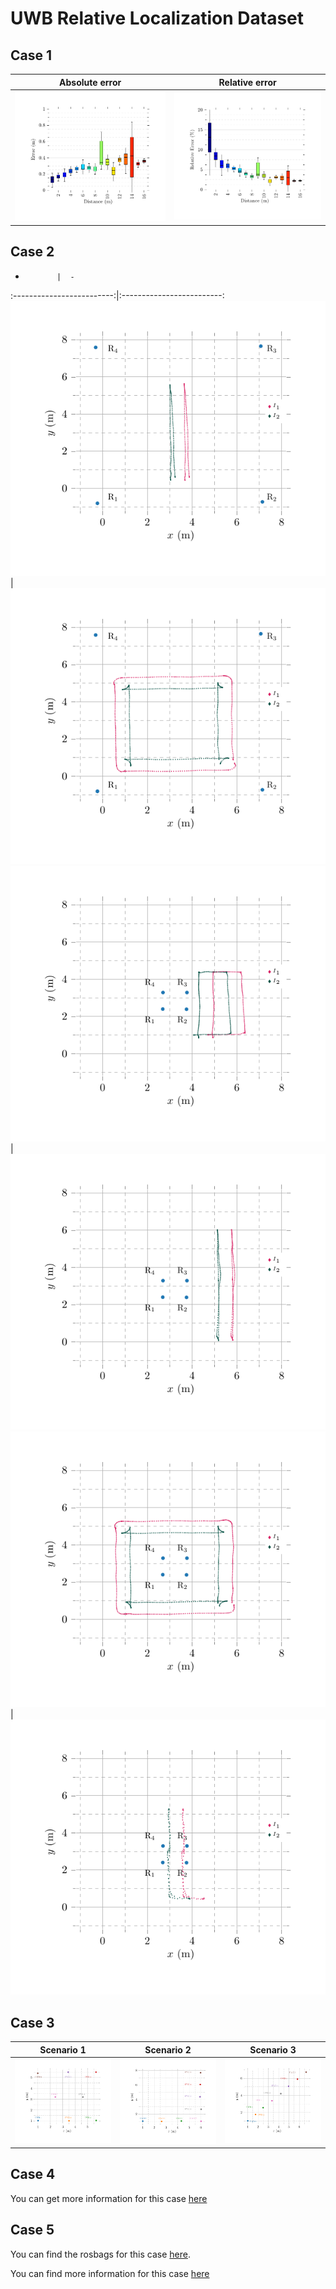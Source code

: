 # UWB Relative Localization Dataset

## Case 1
Absolute error            |  Relative error
:-------------------------:|:-------------------------:
![](./images/5a-1.png) | ![](./images/5b-1.png)

## Case 2
-            |  -
:-------------------------:|:-------------------------:
![](./images/3a-1.png) | ![](./images/3b-1.png)
![](./images/3c-1.png) | ![](./images/3d-1.png)
![](./images/3e-1.png) | ![](./images/3f-1.png)

## Case 3
Scenario 1             | Scenario 2                    | Scenario 3  
:-------------------------:|:-------------------------:|:-------------------------:
![](./images/4a-1.png) | ![](./images/4b-1.png) | ![](./images/4c-1.png) 

## Case 4

You can get more information for this case [here](https://arxiv.org/abs/2303.17207)

## Case 5

You can find the rosbags for this case [here](https://utufi.sharepoint.com/:f:/s/msteams_0ed7e9/EgqJcxOKBahPjA9wrD5IezwBQtq_qMV6IInGz1fRkBrVSQ?e=7u23wx).

You can find more information for this case [here](https://arxiv.org/abs/2304.06264)

<!-- # Acknowledgement

Please cite our Dataset paper arxiv if the data in this repo helps your work: -->

